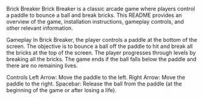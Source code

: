 Brick Breaker
Brick Breaker is a classic arcade game where players control a paddle to bounce a ball and break bricks. This README provides an overview of the game, installation instructions, gameplay controls, and other relevant information.

Gameplay
In Brick Breaker, the player controls a paddle at the bottom of the screen. The objective is to bounce a ball off the paddle to hit and break all the bricks at the top of the screen. The player progresses through levels by breaking all the bricks. The game ends if the ball falls below the paddle and there are no remaining lives.

Controls
Left Arrow: Move the paddle to the left.
Right Arrow: Move the paddle to the right.
Spacebar: Release the ball from the paddle (at the beginning of the game or after losing a life).
